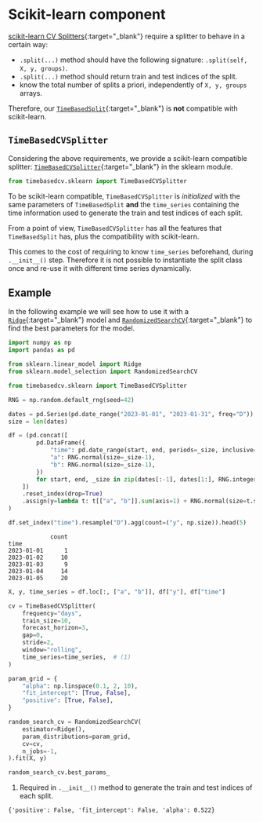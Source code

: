 
# Scikit-learn component

[scikit-learn CV Splitters](https://scikit-learn.org/stable/common_pitfalls.html#id3){:target="_blank"} require a splitter to behave in a certain way:

- `.split(...)` method should have the following signature: `.split(self, X, y, groups)`.
- `.split(...)` method should return train and test indices of the split.
- know the total number of splits a priori, independently of `X, y, groups` arrays.

Therefore, our [`TimeBasedSplit`](../api/timebasedcv.md#timebasedcv.core.TimeBasedSplit){:target="_blank"} is **not** compatible with scikit-learn.

## `TimeBasedCVSplitter`

Considering the above requirements, we provide a scikit-learn compatible splitter: [`TimeBasedCVSplitter`](../api/sklearn.md#timebasedcv.sklearn.TimeBasedCVSplitter){:target="_blank"} in the sklearn module.

```py
from timebasedcv.sklearn import TimeBasedCVSplitter
```

To be scikit-learn compatible, `TimeBasedCVSplitter` is _initialized_ with the same parameters of `TimeBasedSplit` **and** the `time_series` containing the time information used to generate the train and test indices of each split.

From a point of view, `TimeBasedCVSplitter` has all the features that `TimeBasedSplit` has, plus the compatibility with scikit-learn.

This comes to the cost of requiring to know `time_series` beforehand, during `.__init__()` step. Therefore it is not possible to instantiate the split class once and re-use it with different time series dynamically.

## Example

In the following example we will see how to use it with a [`Ridge`](https://scikit-learn.org/stable/modules/generated/sklearn.linear_model.Ridge.html){:target="_blank"} model and [`RandomizedSearchCV`](https://scikit-learn.org/stable/modules/generated/sklearn.model_selection.RandomizedSearchCV.html){:target="_blank"} to find the best parameters for the model.

```python hl_lines="7" title="Imports"
import numpy as np
import pandas as pd

from sklearn.linear_model import Ridge
from sklearn.model_selection import RandomizedSearchCV

from timebasedcv.sklearn import TimeBasedCVSplitter
```

```python title="Generate the data"
RNG = np.random.default_rng(seed=42)

dates = pd.Series(pd.date_range("2023-01-01", "2023-01-31", freq="D"))
size = len(dates)

df = (pd.concat([
        pd.DataFrame({
            "time": pd.date_range(start, end, periods=_size, inclusive="left"),
            "a": RNG.normal(size=_size-1),
            "b": RNG.normal(size=_size-1),
        })
        for start, end, _size in zip(dates[:-1], dates[1:], RNG.integers(2, 24, size-1))
    ])
    .reset_index(drop=True)
    .assign(y=lambda t: t[["a", "b"]].sum(axis=1) + RNG.normal(size=t.shape[0])/25)
)

df.set_index("time").resample("D").agg(count=("y", np.size)).head(5)
```

```terminal
            count
time
2023-01-01      1
2023-01-02     10
2023-01-03      9
2023-01-04     14
2023-01-05     20
```

```python title="Run cross validation"
X, y, time_series = df.loc[:, ["a", "b"]], df["y"], df["time"]

cv = TimeBasedCVSplitter(
    frequency="days",
    train_size=10,
    forecast_horizon=3,
    gap=0,
    stride=2,
    window="rolling",
    time_series=time_series,  # (1)
)

param_grid = {
    "alpha": np.linspace(0.1, 2, 10),
    "fit_intercept": [True, False],
    "positive": [True, False],
}

random_search_cv = RandomizedSearchCV(
    estimator=Ridge(),
    param_distributions=param_grid,
    cv=cv,
    n_jobs=-1,
).fit(X, y)

random_search_cv.best_params_
```

1. Required in `.__init__()` method to generate the train and test indices of each split.

```terminal
{'positive': False, 'fit_intercept': False, 'alpha': 0.522}
```

